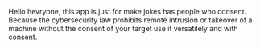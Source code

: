 Hello hevryone, this app is just for make jokes has people who consent.
Because the cybersecurity law prohibits remote intrusion or takeover of a machine without the consent of your target
use it versatilely and with consent.